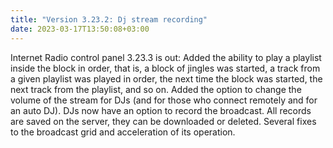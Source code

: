 ```yaml
---
title: "Version 3.23.2: Dj stream recording"
date: 2023-03-17T13:50:08+03:00
---
```


Internet Radio control panel 3.23.3 is out: Added the ability to play a playlist inside the block in order, that is, a block of jingles was started, a track from a given playlist was played in order, the next time the block was started, the next track from the playlist, and so on. Added the option to change the volume of the stream for DJs (and for those who connect remotely and for an auto DJ). DJs now have an option to record the broadcast. All records are saved on the server, they can be downloaded or deleted. Several fixes to the broadcast grid and acceleration of its operation.